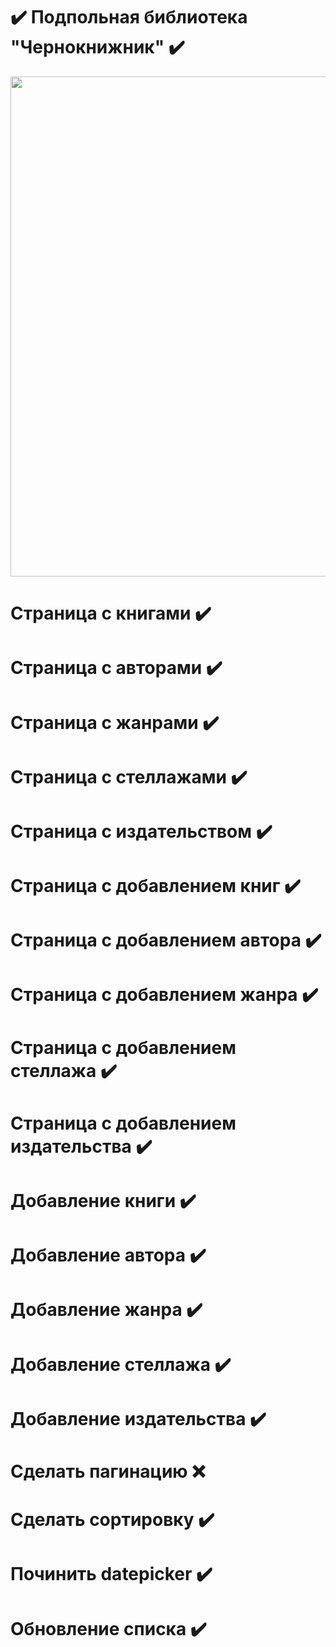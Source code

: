 # :heavy_check_mark: Подпольная библиотека "Чернокнижник" :heavy_check_mark:
<a href="https://www.youtube.com/watch?v=dQw4w9WgXcQ" target="_blank"><img src="https://sun9-68.userapi.com/impg/44MjvINZeZ1-WhJOG392IKovros2vSejHflgUA/HTWxBPp1du0.jpg?size=1024x1024&quality=96&sign=31120c87feabcc9b071e1ca66d2ab6ec&type=album" width="800"></a>
# Страница с книгами :heavy_check_mark:
# Страница с авторами :heavy_check_mark:
# Страница с жанрами :heavy_check_mark:
# Страница с стеллажами :heavy_check_mark:
# Страница с издательством :heavy_check_mark:
# Страница с добавлением книг :heavy_check_mark:
# Страница с добавлением автора :heavy_check_mark:
# Страница с добавлением жанра :heavy_check_mark:
# Страница с добавлением стеллажа :heavy_check_mark:
# Страница с добавлением издательства :heavy_check_mark:
# Добавление книги :heavy_check_mark:
# Добавление автора :heavy_check_mark:
# Добавление жанра :heavy_check_mark:
# Добавление стеллажа :heavy_check_mark:
# Добавление издательства :heavy_check_mark:
# Сделать пагинацию :x:
# Сделать сортировку :heavy_check_mark:
# Починить datepicker :heavy_check_mark:
# Обновление списка :heavy_check_mark:
